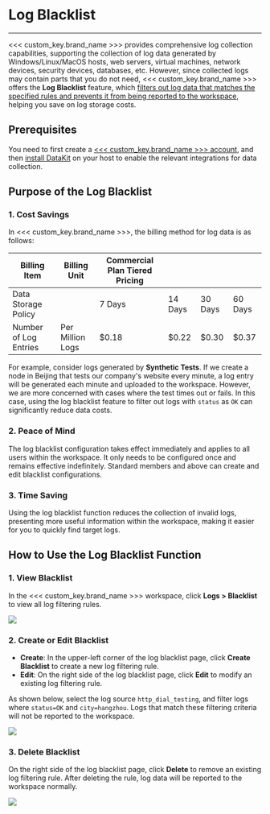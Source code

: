 # Log Blacklist
---

<<< custom_key.brand_name >>> provides comprehensive log collection capabilities, supporting the collection of log data generated by Windows/Linux/MacOS hosts, web servers, virtual machines, network devices, security devices, databases, etc. However, since collected logs may contain parts that you do not need, <<< custom_key.brand_name >>> offers the **Log Blacklist** feature, which <u>filters out log data that matches the specified rules and prevents it from being reported to the workspace</u>, helping you save on log storage costs.

## Prerequisites

You need to first create a [<<< custom_key.brand_name >>> account](https://www.guance.com), and then [install DataKit](../../datakit/datakit-install.md) on your host to enable the relevant integrations for data collection.

## Purpose of the Log Blacklist

### 1. Cost Savings

In <<< custom_key.brand_name >>>, the billing method for log data is as follows:

| **Billing Item** | **Billing Unit** | **Commercial Plan Tiered Pricing** |  |  |  |
| --- | --- | --- | --- | --- | --- |
| Data Storage Policy |  | 7 Days | 14 Days | 30 Days | 60 Days |
| Number of Log Entries | Per Million Logs | $0.18 | $0.22 | $0.30 | $0.37 |

For example, consider logs generated by **Synthetic Tests**. If we create a node in Beijing that tests our company's website every minute, a log entry will be generated each minute and uploaded to the workspace. However, we are more concerned with cases where the test times out or fails. In this case, using the log blacklist feature to filter out logs with `status` as `OK` can significantly reduce data costs.

### 2. Peace of Mind

The log blacklist configuration takes effect immediately and applies to all users within the workspace. It only needs to be configured once and remains effective indefinitely. Standard members and above can create and edit blacklist configurations.

### 3. Time Saving

Using the log blacklist function reduces the collection of invalid logs, presenting more useful information within the workspace, making it easier for you to quickly find target logs.

## How to Use the Log Blacklist Function

### 1. View Blacklist

In the <<< custom_key.brand_name >>> workspace, click **Logs > Blacklist** to view all log filtering rules.

![](../img/5.logs_blacklist_1.png)

### 2. Create or Edit Blacklist

- **Create**: In the upper-left corner of the log blacklist page, click **Create Blacklist** to create a new log filtering rule.
- **Edit**: On the right side of the log blacklist page, click **Edit** to modify an existing log filtering rule.

As shown below, select the log source `http_dial_testing`, and filter logs where `status=OK` and `city=hangzhou`. Logs that match these filtering criteria will not be reported to the workspace.

![](../img/5.logs_blacklist_2.png)

### 3. Delete Blacklist

On the right side of the log blacklist page, click **Delete** to remove an existing log filtering rule. After deleting the rule, log data will be reported to the workspace normally.

![](../img/5.logs_blacklist_3.png)